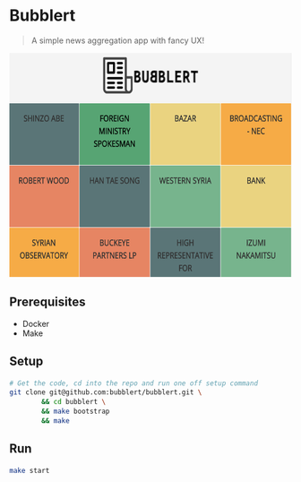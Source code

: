 # Bubblert

> A simple news aggregation app with fancy UX!

<img src="https://raw.githubusercontent.com/bubblert/bubblert/master/.github/Screen%20Shot%202017-09-17%20at%2002.42.43.png" height="400" />


## Prerequisites

* Docker
* Make

## Setup

```bash
# Get the code, cd into the repo and run one off setup command
git clone git@github.com:bubblert/bubblert.git \
        && cd bubblert \
        && make bootstrap
        && make
```

## Run

```bash
make start
```
